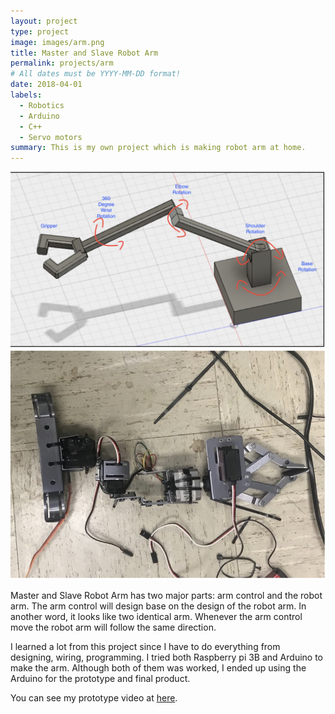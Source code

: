 ```yaml
---
layout: project
type: project
image: images/arm.png
title: Master and Slave Robot Arm
permalink: projects/arm
# All dates must be YYYY-MM-DD format!
date: 2018-04-01
labels:
  - Robotics
  - Arduino
  - C++
  - Servo motors
summary: This is my own project which is making robot arm at home.
--- 
```

 
 <div class="ui small rounded images">
   <img class="ui image" src="../images/arm1.png">
   <img class="ui image" src="../images/arm2.png"> 
 </div>
 
 Master and Slave Robot Arm has two major parts: arm control and the robot arm. The arm control will design base on the design of the robot arm. In another word, it looks like two identical arm. Whenever the arm control move the robot arm will follow the same direction. 
 
 I learned a lot from this project since I have to do everything from designing, wiring, programming. I tried both Raspberry pi 3B and Arduino to make the arm. Although both of them was worked, I ended up using the Arduino for the prototype and final product.

 You can see my prototype video at <a href="https://youtu.be/BlIY0Qh8HyA">here</a>.
 
 
